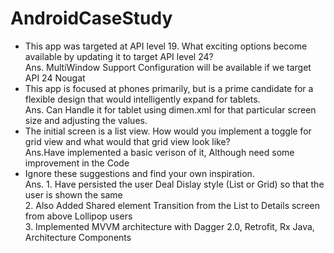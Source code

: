 # AndroidCaseStudy

- This app was targeted at API level 19. What exciting options become available by updating it to target API level 24?
  <br/> Ans. MultiWindow Support Configuration will be available if we target API 24 Nougat
- This app is focused at phones primarily, but is a prime candidate for a flexible design that would intelligently expand for tablets.
  <br/> Ans. Can Handle it for tablet using dimen.xml for that particular screen size and adjusting the values.
- The initial screen is a list view. How would you implement a toggle for grid view and what would that grid view look like?
  <br/> Ans.Have implemented a basic verison of it, Although need some improvement in the Code
- Ignore these suggestions and find your own inspiration.
  <br/>Ans. 1. Have persisted the user Deal Dislay style (List or Grid) so that the user is shown the same
  <br/>    2. Also Added Shared element Transition from the List to Details screen from above Lollipop users
  <br/>    3. Implemented MVVM architecture with Dagger 2.0, Retrofit, Rx Java, Architecture Components
